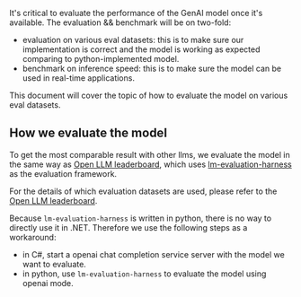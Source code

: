 It's critical to evaluate the performance of the GenAI model once it's available. The evaluation && benchmark will be on two-fold:
- evaluation on various eval datasets: this is to make sure our implementation is correct and the model is working as expected comparing to python-implemented model.
- benchmark on inference speed: this is to make sure the model can be used in real-time applications.

This document will cover the topic of how to evaluate the model on various eval datasets.

## How we evaluate the model
To get the most comparable result with other llms, we evaluate the model in the same way as [Open LLM leaderboard](https://huggingface.co/spaces/open-llm-leaderboard/open_llm_leaderboard), which uses [lm-evaluation-harness](https://github.com/EleutherAI/lm-evaluation-harness) as the evaluation framework.

For the details of which evaluation datasets are used, please refer to the [Open LLM leaderboard](https://huggingface.co/spaces/open-llm-leaderboard/open_llm_leaderboard).

Because `lm-evaluation-harness` is written in python, there is no way to directly use it in .NET. Therefore we use the following steps as a workaround:
- in C#, start a openai chat completion service server with the model we want to evaluate.
- in python, use `lm-evaluation-harness` to evaluate the model using openai mode.